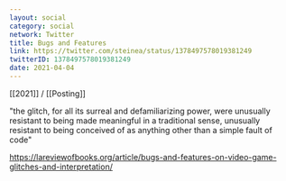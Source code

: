 ```yaml
---
layout: social
category: social
network: Twitter
title: Bugs and Features
link: https://twitter.com/steinea/status/1378497578019381249
twitterID: 1378497578019381249
date: 2021-04-04
---
```


[[2021]] / [[Posting]]

"the glitch, for all its surreal and defamiliarizing power, were unusually resistant to being made meaningful in a traditional sense, unusually resistant to being conceived of as anything other than a simple fault of code"

<https://lareviewofbooks.org/article/bugs-and-features-on-video-game-glitches-and-interpretation/>
